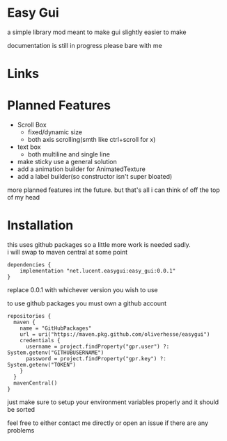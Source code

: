 
Easy Gui
=======

a simple library mod meant to make gui slightly easier to make

documentation is still in progress please bare with me

Links
=


Planned Features
=

- Scroll Box
    - fixed/dynamic size
    - both axis scrolling(smth like ctrl+scroll for x)
- text box
    - both multiline and single line
- make sticky use a general solution
- add a animation builder for AnimatedTexture
- add a label builder(so constructor isn't super bloated)

more planned features int the future. but that's all i can think of off the top of my head

Installation
=
this uses github packages so a little more work is needed sadly.<br>
i will swap to maven central at some point

```
dependencies {
    implementation "net.lucent.easygui:easy_gui:0.0.1"
}
```
replace 0.0.1 with whichever version you wish to use

to use github packages you must own a github account
```
repositories {
  maven {
    name = "GitHubPackages"
    url = uri("https://maven.pkg.github.com/oliverhesse/easygui")
    credentials {
      username = project.findProperty("gpr.user") ?: System.getenv("GITHUBUSERNAME")
      password = project.findProperty("gpr.key") ?: System.getenv("TOKEN")
    } 
  }
  mavenCentral()
}
```

just make sure to setup your environment variables properly and it should be sorted


feel free to either contact me directly or open an issue if there are any problems

